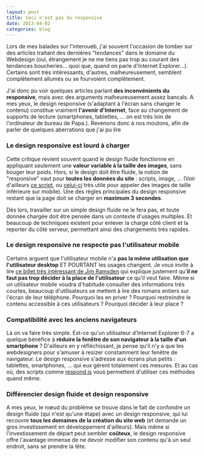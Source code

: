 ```yaml
---
layout: post
title: Ceci n'est pas du responsive
date: 2013-04-02
categories: blog
---
```

Lors de mes balades sur l'interoueb, j'ai souvent l'occasion de tomber sur des articles traitant des dernières "tendances" dans le domaine du Webdesign (oui, étrangement je ne me tiens pas trop au courant des tendances boucheries... quoi que, quand on parle d'Internet Explorer...). Certains sont très intéressants, d'autres, malheureusement, semblent complètement allumés ou se fourvoient complètement.

J'ai donc pu voir quelques articles parlant **des inconvénients du responsive**, mais avec des arguments malheureusement assez bancals. A mes yeux, le design responsive (s'adaptant à l'écran sans changer le contenu) constitue vraiment **l'avenir d'Internet**, face au changement de supports de lecture (smartphones, tablettes, ... on est très loin de l'ordinateur de bureau de Papa.). Revenons donc à nos moutons, afin de parler de quelques aberrations que j'ai pu lire

### Le design responsive est lourd à charger
Cette critique revient souvent quand le design fluide fonctionne en appliquant seulement une **valeur variable à la taille des images**, sans bouger leur poids. Hors, si le design doit être fluide, la notion de "responsive" vaut pour **toutes les données du site** : scripts, image, ... (Voir d'ailleurs <a title="http://unstoppablerobotninja.com/entry/responsive-images/" href="http://unstoppablerobotninja.com/entry/responsive-images/">ce script</a>, ou <a title="https://github.com/filamentgroup/Responsive-Images" href="https://github.com/filamentgroup/Responsive-Images">celui-ci</a> très utile pour appeler des images de taille inférieure sur mobile). Une des règles principales du design responsive restant que la page doit se charger en **maximum 3 secondes**.

Dès lors, travailler sur un simple design fluide ne le fera pas, et toute donnée chargée doit être pensée dans un contexte d'usages multiples. Et beaucoup de techniques existent pour enlever la charge côté client et la reporter du côté serveur, permettant ainsi des chargements très rapides.

### Le design responsive ne respecte pas l'utilisateur mobile
Certains arguent que l'utilisateur mobile n'a **pas la même utilisation que l'utilisateur desktop** ET POURTANT les usages changent. Je vous invite à lire <a title="http://jimramsden.com/notes/no-more-mobile" href="http://jimramsden.com/notes/no-more-mobile">ce billet très intéressant de Jim Ramsden</a> qui explique justement qu'**il ne faut pas trop décider à la place de l'utilisateur** ce qu'il veut faire. Même si un utilisateur mobile voudra d'habitude consulter des informations très courtes, beaucoup d'utilisateurs se mettent à lire des romans entiers sur l'écran de leur téléphone. Pourquoi les en priver ? Pourquoi restreindre le contenu accessible à ces utilisateurs ? Pourquoi décider à leur place ?

### Compatibilité avec les anciens navigateurs
Là on va faire très simple. Est-ce qu'un utilisateur d'Internet Explorer 6-7 a quelque bénéfice à **réduire la fenêtre de son navigateur à la taille d'un smartphone** ? D'ailleurs en y réfléchissant, je pense qu'il n'y a que les webdesigners pour s'amuser à resizer constamment leur fenêtre de navigateur. Le design responsive s'adresse aux écrans plus petits : tablettes, smartphones, ... qui eux gèrent totalement ces mesures. Et au cas où, des scripts comme <a title="https://github.com/scottjehl/Respond" href="https://github.com/scottjehl/Respond">respond.js</a> vous permettent d'utiliser ces méthodes quand même.
### Différencier design fluide et design responsive

A mes yeux, le nœud du problème se trouve dans le fait de confondre un design fluide (qui n'est qu'une étape) avec un design responsive, qui lui recouvre **tous les domaines de la création du site web** (et demande un gros investissement en développement d'ailleurs). Mais même si l'investissement de départ peut sembler **coûteux**, le design responsive offre l'avantage immense de ne devoir modifier son contenu qu'à un seul endroit, sans se prendre la tête.